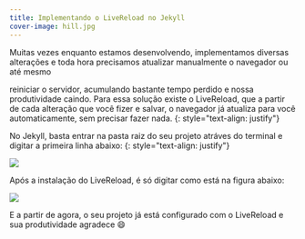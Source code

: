 ```yaml
---
title: Implementando o LiveReload no Jekyll
cover-image: hill.jpg
---
```


Muitas vezes enquanto estamos desenvolvendo, implementamos diversas alterações e toda hora precisamos atualizar manualmente o navegador ou até mesmo
<!--more-->
reiniciar o servidor, acumulando bastante tempo perdido e nossa produtividade caindo. Para essa solução existe o LiveReload, que a partir de cada alteração que você fizer e salvar,
o navegador já atualiza para você automaticamente, sem precisar fazer nada.
{: style="text-align: justify"}

No Jekyll, basta entrar na pasta raiz do seu projeto atráves do terminal e digitar a primeira linha abaixo:
{: style="text-align: justify"}

![](https://i.imgur.com/dTewB46.png)

Após a instalação do LiveReload, é só digitar como está na figura abaixo:

![](https://i.imgur.com/S5Kmo1r.png)

E a partir de agora, o seu projeto já está configurado com o LiveReload e sua produtividade agradece 😄